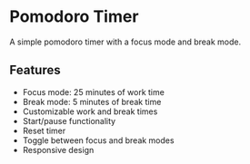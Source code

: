# Pomodoro Timer

A simple pomodoro timer with a focus mode and break mode.

## Features

- Focus mode: 25 minutes of work time
- Break mode: 5 minutes of break time
- Customizable work and break times
- Start/pause functionality
- Reset timer
- Toggle between focus and break modes
- Responsive design

